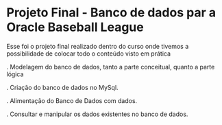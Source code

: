 # Projeto Final - Banco de dados par a Oracle Baseball League
<p>Esse foi o projeto final realizado dentro do curso onde tivemos a possibilidade de colocar todo o conteúdo visto em prática</p>
<p>. Modelagem do banco de dados, tanto a parte conceitual, quanto a parte lógica</p>
<p>. Criação do banco de dados no MySql.</p>
<p>. Alimentação do Banco de Dados com dados.</p>
<p>. Consultar e manipular os dados existentes no banco de dados.</p>
